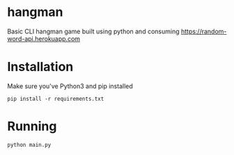 # hangman
Basic CLI hangman game built using python and consuming https://random-word-api.herokuapp.com

# Installation
Make sure you've Python3 and pip installed

```console
pip install -r requirements.txt
```

# Running
```console
python main.py
```
